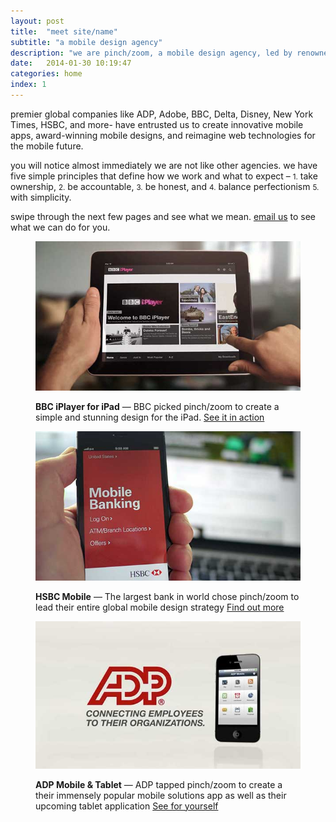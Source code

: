 ```yaml
---
layout: post
title:  "meet site/name"
subtitle: "a mobile design agency"
description: "we are pinch/zoom, a mobile design agency, led by renowned mobile expert Brian Fling. we use mobile design and technologies to help companies be <strong>mobile first</strong> – to do more with less."
date:   2014-01-30 10:19:47
categories: home
index: 1
---
```


 premier global companies like ADP, Adobe, BBC, Delta, Disney, New York Times, HSBC, and more- have entrusted us to create innovative mobile apps, award-winning mobile designs, and reimagine web technologies for the mobile future. 

you will notice almost immediately we are not like other agencies. we have five simple principles that define how we work and what to expect – <small>1.</small> take ownership, <small>2.</small> be accountable, <small>3.</small> be honest, and <small>4.</small> balance perfectionism <small>5.</small> with simplicity.

swipe through the next few pages and see what we mean. [email us](mailto:hello@pinchzoom.com?subject=hello!) to see what we can do for you. 
 
<div class="images"><figure>
    <a href="https://www.youtube.com/user/BBCiplayerglobal"><img src="/assets/img/iplayer.jpg" alt="BBC iPlayer for iPad" /></a>
       <figcaption><p><strong class="label">BBC iPlayer for iPad</strong> —  BBC picked pinch/zoom to create a simple and stunning design for the iPad. <a href="https://www.youtube.com/user/BBCiplayerglobal">See it in action</a></p></figcaption>
  </figure><figure>
    <a href="https://www.us.hsbc.com/1/2/home/personal-banking/pib/mobile"><img src="/assets/img/hsbc.jpg" alt="HSBC Mobile" /></a>
       <figcaption><p><strong class="label">HSBC Mobile</strong> —  The largest bank in world chose pinch/zoom to lead their entire global mobile design strategy <a href="https://www.us.hsbc.com/1/2/home/personal-banking/pib/mobile">Find out more</a></p></figcaption>
  </figure><figure>
    <a href="http://www.adp.com/mobilesolutions/mobileshowcase.aspx"><img src="/assets/img/adp.jpg" alt="ADP Mobile &amp; Tablet" /></a>
       <figcaption><p><strong class="label">ADP Mobile &amp; Tablet</strong> —  ADP tapped pinch/zoom to create a their immensely popular mobile solutions app as well as their upcoming tablet application <a href="http://www.adp.com/mobilesolutions/mobileshowcase.aspx">See for yourself</a></p></figcaption>
  </figure></div>